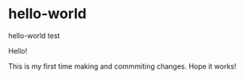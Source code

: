 # hello-world
hello-world test

Hello!

This is my first time making and commmiting changes. Hope it works!
